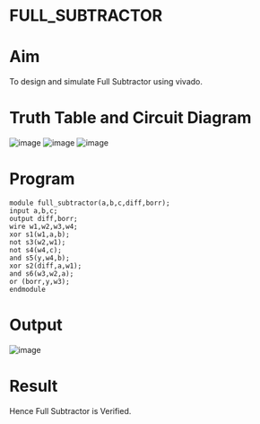 # FULL_SUBTRACTOR
# Aim
To design and simulate Full Subtractor using vivado.
# Truth Table and Circuit Diagram
![image](https://github.com/RESMIRNAIR/FULL_SUBTRACTOR/assets/154305926/351addef-f7bb-4862-9817-616a41b4c882)
![image](https://github.com/RESMIRNAIR/FULL_SUBTRACTOR/assets/154305926/906152b8-63bc-4f70-9132-6b6b4420b22d)
![image](https://github.com/RESMIRNAIR/FULL_SUBTRACTOR/assets/154305926/7d480140-153a-4a7e-a6d2-5323c6bd4974)
# Program
~~~
module full_subtractor(a,b,c,diff,borr); 
input a,b,c;
output diff,borr; 
wire w1,w2,w3,w4; 
xor s1(w1,a,b); 
not s3(w2,w1); 
not s4(w4,c); 
and s5(y,w4,b); 
xor s2(diff,a,w1); 
and s6(w3,w2,a); 
or (borr,y,w3); 
endmodule
~~~
# Output
![image](https://github.com/karanpro06/FULL_SUBTRACTOR/assets/119782103/0e56d7de-4eaf-4a76-8951-a534c2e098ab)
# Result
Hence Full Subtractor is Verified.
